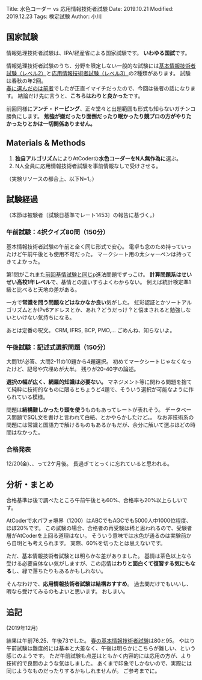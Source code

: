 Title: 水色コーダー vs 応用情報技術者試験
Date: 2019.10.21
Modified: 2019.12.23
Tags: 検定試験
Author: 小川

## 国家試験
情報処理技術者試験は、IPA/経産省による国家試験です。
**いわゆる国試**です。

情報処理技術者試験のうち、分野を限定しない一般的な試験には[基本情報技術者試験（レベル2）](https://www.jitec.ipa.go.jp/1_11seido/fe.html)と[応用情報技術者試験（レベル3）](https://www.jitec.ipa.go.jp/1_11seido/ap.html)の2種類があります。
試験は春秋の年2回。  
[春に選んだのは前者]({filename}./IPA_FE.md)でしたが正直イマイチだったので、今回は後者の話になります。
結論だけ先に言うと、**こちらはわりと良かった**です。

前回同様に**アンチ・ドーピング**、正々堂々と出題範囲も形式も知らないガチンコ勝負にします。
**勉強が嫌だったり面倒だったり眠かったり競プロの方がやりたかったりとかは一切関係ありません。**

## Materials & Methods
1. **独自アルゴリズム**によりAtCoderの**水色コーダーをN人無作為に**選ぶ。
2. N人全員に応用情報技術者試験を事前情報なしで受けさせる。

（実験リソースの都合上、以下N=1。）

## 試験経過
（本節は被験者〔試験日基準でレート1453〕の報告に基づく。）
### 午前試験：4択クイズ80問（150分）
基本情報技術者試験の午前と全く同じ形式で安心。
電卓も念のため持っていったけど午前午後とも使用不可だった。
マークシート用の太シャーペンは持ってきてよかった。

第1問がこれまた[前回基情試験と同じ]({filename}./IPA_FE.md#p-th)p進法問題でずっこけ。
**計算問題系はせいぜい高校1年レベル**で、基情との違いすらよくわからない。
例えば統計検定準1級と比べると天地の差がある。
  
一方で**常識を問う問題などはなかなか良い**気がした。
虹彩認証とかソートアルゴリズムとかIPv6アドレスとか、あれ？どうだっけ？と悩まされると勉強しないといけない気持ちになる。

あとは定番の呪文。
CRM, IFRS, BCP, PMO,... ごめんね、知らないよ。

### 午後試験：記述式選択問題（150分）
大問1が必答、大問2-11の10題から4題選択。
初めてマークシートじゃなくなったけど、記号や穴埋めが大半。
残りが20-40字の論述。  

**選択の幅が広く、網羅的知識は必要ない。**
マネジメント等に関わる問題を捨てて純粋に技術的なものに限るとちょうど4題で、そういう選択が可能なように作られている模様。

問題は**結構難しかったり頭を使う**ものもあってレートが表れそう。
データベース問題でSQL文を書けと言われて白紙、とかやらかしたけど。。
なお非技術系の問題には常識と国語力で解けるものもあるかもだが、余分に解いて選ぶほどの時間はなかった。

### 合格発表
12/20(金)、、って2ケ月後。
長過ぎてとっくに忘れていると思われる。

## 分析・まとめ
合格基準は後で調べたところ午前午後とも60%、合格率も20%以上らしいです。

AtCoderで水パフォ境界（1200）はABCでもAGCでも5000人中1000位程度、ほぼ20%です。
この試験の場合、合格者の再受験は稀と思われるので、受験者層がAtCoderを上回る道理はない。
そういう意味では水色が通るのは実験前から自明とも考えられます。
実際、60%を切ったとは思えないです。

ただ、基本情報技術者試験とは明らかな差がありました。
基情は茶色以上なら受ける必要自体ない気がしますが、この応情は**わりと面白くて復習する気にもなる**し、緑で落ちたりもあるかもしれない。

そんなわけで、**応用情報技術者試験は結構おすすめ**。
過去問だけでもいいし、暇なら受けてみるのもよいと思います。
おしまい。

## 追記
(2019年12月)

結果は午前76.25、午後73でした。
[春の基本情報技術者試験]({filename}./IPA_FE.md)は80と95。
やはり午前試験は難度的には基本と大差なく、午後は明らかにこちらが難しい、という感じのようです。
ただ午前試験も点差はともかく内容的には応用の方が、より技術的で良問のような気はしました。
あくまで印象でしかないので、実際には同じようなものだったりするかもしれませんが。
ご参考までに。
